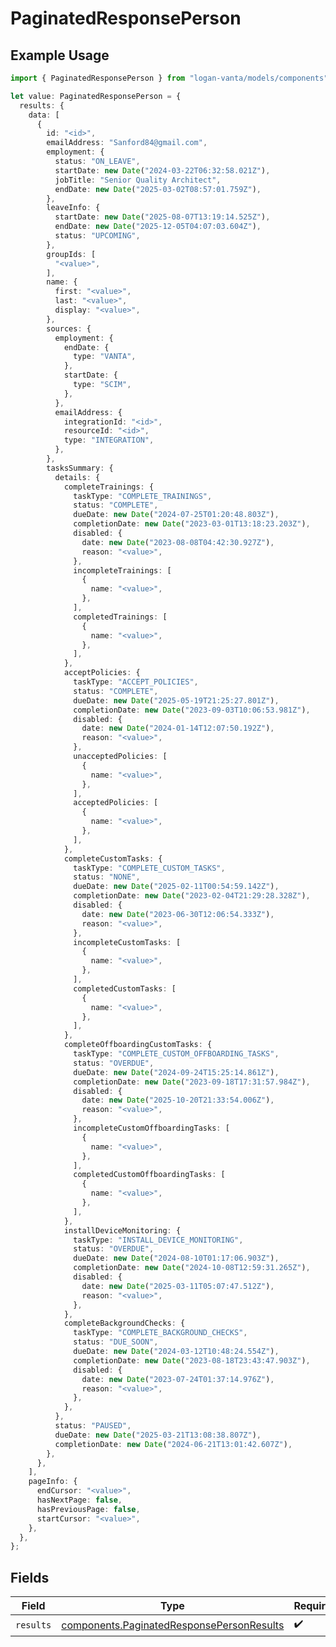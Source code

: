 # PaginatedResponsePerson

## Example Usage

```typescript
import { PaginatedResponsePerson } from "logan-vanta/models/components";

let value: PaginatedResponsePerson = {
  results: {
    data: [
      {
        id: "<id>",
        emailAddress: "Sanford84@gmail.com",
        employment: {
          status: "ON_LEAVE",
          startDate: new Date("2024-03-22T06:32:58.021Z"),
          jobTitle: "Senior Quality Architect",
          endDate: new Date("2025-03-02T08:57:01.759Z"),
        },
        leaveInfo: {
          startDate: new Date("2025-08-07T13:19:14.525Z"),
          endDate: new Date("2025-12-05T04:07:03.604Z"),
          status: "UPCOMING",
        },
        groupIds: [
          "<value>",
        ],
        name: {
          first: "<value>",
          last: "<value>",
          display: "<value>",
        },
        sources: {
          employment: {
            endDate: {
              type: "VANTA",
            },
            startDate: {
              type: "SCIM",
            },
          },
          emailAddress: {
            integrationId: "<id>",
            resourceId: "<id>",
            type: "INTEGRATION",
          },
        },
        tasksSummary: {
          details: {
            completeTrainings: {
              taskType: "COMPLETE_TRAININGS",
              status: "COMPLETE",
              dueDate: new Date("2024-07-25T01:20:48.803Z"),
              completionDate: new Date("2023-03-01T13:18:23.203Z"),
              disabled: {
                date: new Date("2023-08-08T04:42:30.927Z"),
                reason: "<value>",
              },
              incompleteTrainings: [
                {
                  name: "<value>",
                },
              ],
              completedTrainings: [
                {
                  name: "<value>",
                },
              ],
            },
            acceptPolicies: {
              taskType: "ACCEPT_POLICIES",
              status: "COMPLETE",
              dueDate: new Date("2025-05-19T21:25:27.801Z"),
              completionDate: new Date("2023-09-03T10:06:53.981Z"),
              disabled: {
                date: new Date("2024-01-14T12:07:50.192Z"),
                reason: "<value>",
              },
              unacceptedPolicies: [
                {
                  name: "<value>",
                },
              ],
              acceptedPolicies: [
                {
                  name: "<value>",
                },
              ],
            },
            completeCustomTasks: {
              taskType: "COMPLETE_CUSTOM_TASKS",
              status: "NONE",
              dueDate: new Date("2025-02-11T00:54:59.142Z"),
              completionDate: new Date("2023-02-04T21:29:28.328Z"),
              disabled: {
                date: new Date("2023-06-30T12:06:54.333Z"),
                reason: "<value>",
              },
              incompleteCustomTasks: [
                {
                  name: "<value>",
                },
              ],
              completedCustomTasks: [
                {
                  name: "<value>",
                },
              ],
            },
            completeOffboardingCustomTasks: {
              taskType: "COMPLETE_CUSTOM_OFFBOARDING_TASKS",
              status: "OVERDUE",
              dueDate: new Date("2024-09-24T15:25:14.861Z"),
              completionDate: new Date("2023-09-18T17:31:57.984Z"),
              disabled: {
                date: new Date("2025-10-20T21:33:54.006Z"),
                reason: "<value>",
              },
              incompleteCustomOffboardingTasks: [
                {
                  name: "<value>",
                },
              ],
              completedCustomOffboardingTasks: [
                {
                  name: "<value>",
                },
              ],
            },
            installDeviceMonitoring: {
              taskType: "INSTALL_DEVICE_MONITORING",
              status: "OVERDUE",
              dueDate: new Date("2024-08-10T01:17:06.903Z"),
              completionDate: new Date("2024-10-08T12:59:31.265Z"),
              disabled: {
                date: new Date("2025-03-11T05:07:47.512Z"),
                reason: "<value>",
              },
            },
            completeBackgroundChecks: {
              taskType: "COMPLETE_BACKGROUND_CHECKS",
              status: "DUE_SOON",
              dueDate: new Date("2024-03-12T10:48:24.554Z"),
              completionDate: new Date("2023-08-18T23:43:47.903Z"),
              disabled: {
                date: new Date("2023-07-24T01:37:14.976Z"),
                reason: "<value>",
              },
            },
          },
          status: "PAUSED",
          dueDate: new Date("2025-03-21T13:08:38.807Z"),
          completionDate: new Date("2024-06-21T13:01:42.607Z"),
        },
      },
    ],
    pageInfo: {
      endCursor: "<value>",
      hasNextPage: false,
      hasPreviousPage: false,
      startCursor: "<value>",
    },
  },
};
```

## Fields

| Field                                                                                                  | Type                                                                                                   | Required                                                                                               | Description                                                                                            |
| ------------------------------------------------------------------------------------------------------ | ------------------------------------------------------------------------------------------------------ | ------------------------------------------------------------------------------------------------------ | ------------------------------------------------------------------------------------------------------ |
| `results`                                                                                              | [components.PaginatedResponsePersonResults](../../models/components/paginatedresponsepersonresults.md) | :heavy_check_mark:                                                                                     | N/A                                                                                                    |